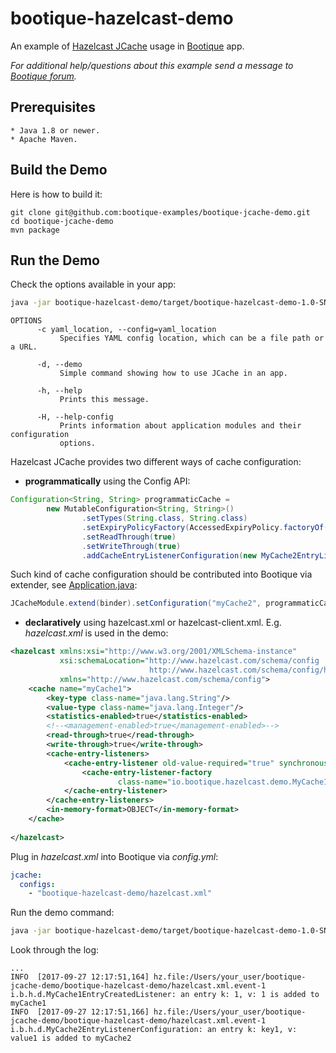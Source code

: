 # bootique-hazelcast-demo

An example of [Hazelcast JCache](http://docs.hazelcast.org/docs/3.4/manual/html/jcache.html) usage in [Bootique](http://bootique.io) app.
    
*For additional help/questions about this example send a message to
[Bootique forum](https://groups.google.com/forum/#!forum/bootique-user).*
   
## Prerequisites
      
    * Java 1.8 or newer.
    * Apache Maven.
      
## Build the Demo
      
Here is how to build it:
        
    git clone git@github.com:bootique-examples/bootique-jcache-demo.git
    cd bootique-jcache-demo
    mvn package 
      
## Run the Demo

Check the options available in your app:
```bash
java -jar bootique-hazelcast-demo/target/bootique-hazelcast-demo-1.0-SNAPSHOT.jar
```

```
OPTIONS
      -c yaml_location, --config=yaml_location
           Specifies YAML config location, which can be a file path or a URL.

      -d, --demo
           Simple command showing how to use JCache in an app.

      -h, --help
           Prints this message.

      -H, --help-config
           Prints information about application modules and their configuration
           options.
```

Hazelcast JCache provides two different ways of cache configuration:
* **programmatically** using the Config API:
```java
Configuration<String, String> programmaticCache =
        new MutableConfiguration<String, String>()
                .setTypes(String.class, String.class)
                .setExpiryPolicyFactory(AccessedExpiryPolicy.factoryOf(Duration.ONE_HOUR))
                .setReadThrough(true)
                .setWriteThrough(true)
                .addCacheEntryListenerConfiguration(new MyCache2EntryListenerConfiguration());

```
Such kind of cache configuration should be contributed into Bootique via extender, see 
[Application.java](https://github.com/bootique-examples/bootique-jcache-demo/blob/master/bootique-hazelcast-demo/src/main/java/Application.java):
```java
JCacheModule.extend(binder).setConfiguration("myCache2", programmaticCache);
```
* **declaratively** using hazelcast.xml or hazelcast-client.xml. E.g. *hazelcast.xml* is used in the demo:
```xml
<hazelcast xmlns:xsi="http://www.w3.org/2001/XMLSchema-instance"
           xsi:schemaLocation="http://www.hazelcast.com/schema/config
                               http://www.hazelcast.com/schema/config/hazelcast-config-3.4.xsd"
           xmlns="http://www.hazelcast.com/schema/config">
    <cache name="myCache1">
        <key-type class-name="java.lang.String"/>
        <value-type class-name="java.lang.Integer"/>
        <statistics-enabled>true</statistics-enabled>
        <!--<management-enabled>true</management-enabled>-->
        <read-through>true</read-through>
        <write-through>true</write-through>
        <cache-entry-listeners>
            <cache-entry-listener old-value-required="true" synchronous="true">
                <cache-entry-listener-factory
                        class-name="io.bootique.hazelcast.demo.MyCache1EntryCreatedListenerFactory"/>
            </cache-entry-listener>
        </cache-entry-listeners>
        <in-memory-format>OBJECT</in-memory-format>
    </cache>
    
</hazelcast>
```
Plug in *hazelcast.xml* into Bootique via *config.yml*: 
```yaml
jcache:
  configs:
    - "bootique-hazelcast-demo/hazelcast.xml"

```
Run the demo command:
```bash
java -jar bootique-hazelcast-demo/target/bootique-hazelcast-demo-1.0-SNAPSHOT.jar --config=bootique-hazelcast-demo/config.yml --demo
```
Look through the log:
```
...
INFO  [2017-09-27 12:17:51,164] hz.file:/Users/your_user/bootique-jcache-demo/bootique-hazelcast-demo/hazelcast.xml.event-1 i.b.h.d.MyCache1EntryCreatedListener: an entry k: 1, v: 1 is added to myCache1
INFO  [2017-09-27 12:17:51,166] hz.file:/Users/your_user/bootique-jcache-demo/bootique-hazelcast-demo/hazelcast.xml.event-1 i.b.h.d.MyCache2EntryListenerConfiguration: an entry k: key1, v: value1 is added to myCache2
```
